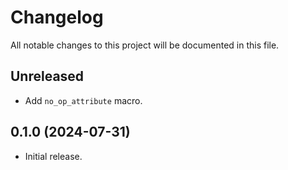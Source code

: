 # Changelog

All notable changes to this project will be documented in this file.

## Unreleased

- Add `no_op_attribute` macro.

## 0.1.0 (2024-07-31)

- Initial release.
